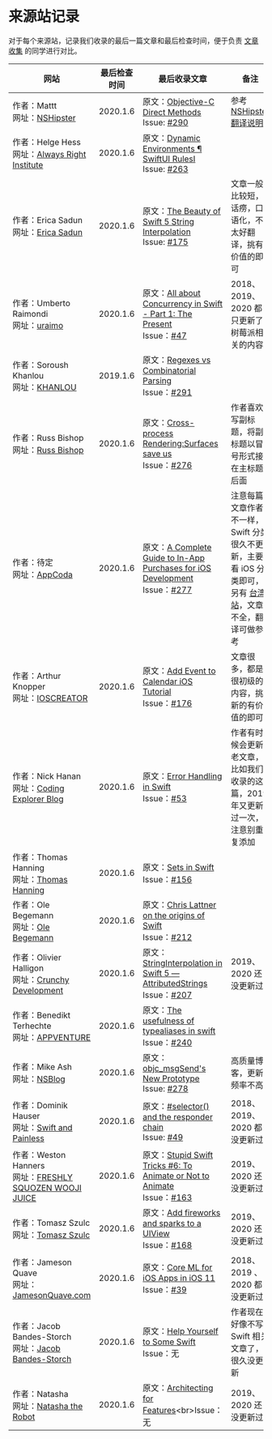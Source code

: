 # 来源站记录

对于每个来源站，记录我们收录的最后一篇文章和最后检查时间，便于负责 [文章收集](https://github.com/SwiftGGTeam/translation/blob/master/%E7%BF%BB%E8%AF%91%E6%B5%81%E7%A8%8B%E8%AF%A6%E7%BB%86%E8%AF%B4%E6%98%8E.md#%E6%96%87%E7%AB%A0%E6%94%B6%E9%9B%86) 的同学进行对比。

| 网站                                                         | 最后检查时间 | 最后收录文章                                                 | 备注                                                         |
| ------------------------------------------------------------ | ------------ | ------------------------------------------------------------ | ------------------------------------------------------------ |
| 作者：Mattt<br>网址：[NSHipster](https://nshipster.com/)     | 2020.1.6     | 原文：[Objective-C Direct Methods](https://nshipster.com/direct/)<br>Issue:  [#290](https://github.com/SwiftGGTeam/translation/issues/290) | 参考 [NSHipster 翻译说明](https://github.com/SwiftGGTeam/translation/blob/master/NSHipster%E7%BF%BB%E8%AF%91%E8%AF%B4%E6%98%8E.md) |
| 作者：Helge Hess<br>网址：[Always Right Institute](http://www.alwaysrightinstitute.com/) | 2020.1.6     | 原文：[Dynamic Environments ¶ SwiftUI RulesI](http://www.alwaysrightinstitute.com/swiftuirules//)<br>Issue: [#263](https://github.com/SwiftGGTeam/translation/issues/263) |                                                              |
| 作者：Erica Sadun<br>网址：[Erica Sadun](http://ericasadun.com/) | 2020.1.6     | 原文：[The Beauty of Swift 5 String Interpolation](https://ericasadun.com/2018/12/12/the-beauty-of-swift-5-string-interpolation/)<br>Issue: [#175](https://github.com/SwiftGGTeam/translation/issues/175) | 文章一般比较短，话痨，口语化，不太好翻译，挑有价值的即可     |
| 作者：Umberto Raimondi<br>网址：[uraimo](https://www.uraimo.com/) | 2020.1.6     | 原文：[All about Concurrency in Swift - Part 1: The Present](https://www.uraimo.com/2017/05/07/all-about-concurrency-in-swift-1-the-present/)<br>Issue：[#47](https://github.com/SwiftGGTeam/translation/issues/47) | 2018、2019、2020 都只更新了树莓派相关的内容                  |
| 作者：Soroush Khanlou<br>网址：[KHANLOU](http://khanlou.com/) | 2019.1.6     | 原文：[Regexes vs Combinatorial Parsing](http://khanlou.com/2019/12/regex-vs-combinatorial-parsing/)<br>Issue：[#291](https://github.com/SwiftGGTeam/translation/issues/291) |                                                              |
| 作者：Russ Bishop<br>网址：[Russ Bishop](http://www.russbishop.net/) | 2020.1.6     | 原文：[Cross-process Rendering:Surfaces save us](http://www.russbishop.net/cross-process-rendering)<br>Issue：[#276](https://github.com/SwiftGGTeam/translation/issues/276) | 作者喜欢写副标题，将副标题以冒号形式接在主标题后面           |
| 作者：待定<br>网址：[AppCoda](https://www.appcoda.com/category/tutorials/ios/) | 2020.1.6     | 原文：[A Complete Guide to In-App Purchases for iOS Development](https://www.appcoda.com/in-app-purchases-guide/)<br>Issue：[#277](https://github.com/SwiftGGTeam/translation/issues/277) | 注意每篇文章作者不一样，Swift 分类很久不更新，主要看 iOS 分类即可，另有 [台湾站](https://www.appcoda.com.tw)，文章不全，翻译可做参考 |
| 作者：Arthur Knopper<br>网址：[IOSCREATOR](http://www.ioscreator.com/) | 2020.1.6     | 原文：[Add Event to Calendar iOS Tutorial](https://www.appcoda.com/arkit-face-tracking/)<br>Issue：[#176](https://github.com/SwiftGGTeam/translation/issues/176) | 文章很多，都是很初级的内容，挑新的有价值的即可               |
| 作者：Nick Hanan<br>网址：[Coding Explorer Blog](http://www.codingexplorer.com/) | 2020.1.6     | 原文：[Error Handling in Swift](https://www.codingexplorer.com/error-handling-swift/)<br>Issue：[#53](https://github.com/SwiftGGTeam/translation/issues/53) | 作者有时候会更新老文章，比如我们收录的这篇，2019 年又更新过一次，注意别重复添加 |
| 作者：Thomas Hanning<br>网址：[Thomas Hanning](http://www.thomashanning.com/) | 2020.1.6     | 原文：[Sets in Swift](http://www.thomashanning.com/sets-in-swift/)<br>Issue：[#156](https://github.com/SwiftGGTeam/translation/issues/156) |                                                              |
| 作者：Ole Begemann<br>网址：[Ole Begemann](http://oleb.net/blog/) | 2020.1.6     | 原文：[Chris Lattner on the origins of Swift](https://oleb.net/2019/chris-lattner-swift-origins/)<br>Issue：[#212](https://github.com/SwiftGGTeam/translation/issues/212) |                                                              |
| 作者：Olivier Halligon<br>网址：[Crunchy Development](http://alisoftware.github.io/) | 2020.1.6     | 原文：[StringInterpolation in Swift 5 — AttributedStrings](https://alisoftware.github.io/swift/2018/12/16/swift5-stringinterpolation-part2/)<br>Issue：[#207](https://github.com/SwiftGGTeam/translation/issues/207) | 2019、2020 还没更新过                                        |
| 作者：Benedikt Terhechte<br>网址：[APPVENTURE](http://appventure.me/) | 2020.1.6     | 原文：[The usefulness of typealiases in swift](http://appventure.me/posts/2019-5-15-the-usefulness-of-typealiases-in-swift.htmll)<br>Issue：[#240](https://github.com/SwiftGGTeam/translation/issues/240) |                                                              |
| 作者：Mike Ash<br>网址：[NSBlog](https://www.mikeash.com/pyblog/) | 2020.1.6     | 原文：[objc_msgSend's New Prototype](https://www.mikeash.com/pyblog/objc_msgsends-new-prototype.html)<br>Issue: [#278](https://github.com/SwiftGGTeam/translation/issues/278) | 高质量博客，更新频率不高                                     |
| 作者：Dominik Hauser<br>网址：[Swift and Painless](http://swiftandpainless.com/) | 2020.1.6     | 原文：[#selector() and the responder chain](http://swiftandpainless.com/selector-and-the-responder-chain/)<br>Issue: [#49](https://github.com/SwiftGGTeam/translation/issues/49) | 2018、2019、2020 都没更新过                                  |
| 作者：Weston Hanners<br>网址：[FRESHLY SQUOZEN WOOJI JUICE](http://www.wooji-juice.com/blog/) | 2020.1.6     | 原文：[Stupid Swift Tricks #6: To Animate or Not to Animate](http://www.wooji-juice.com/blog/stupid-swift-tricks-6-animations.html)<br>Issue：[#163](https://github.com/SwiftGGTeam/translation/issues/163) | 2019、2020 还没更新过                                        |
| 作者：Tomasz Szulc<br>网址：[Tomasz Szulc](http://szulctomasz.com/programming-blog/) | 2020.1.6     | 原文：[Add fireworks and sparks to a UIView](http://szulctomasz.com/programming-blog/2018/09/add-fireworks-and-sparks-to-a-uiview/)<br>Issue：[#168](https://github.com/SwiftGGTeam/translation/issues/168) | 2019、2020 还没更新过                                        |
| 作者：Jameson Quave<br>网址：[JamesonQuave.com](http://jamesonquave.com/) | 2020.1.6     | 原文：[Core ML for iOS Apps in iOS 11](http://jamesonquave.com/blog/core-ml-for-ios-apps-in-ios-11/)<br>Issue：[#39](https://github.com/SwiftGGTeam/translation/issues/39) | 2018、2019 、2020 都没更新过                                 |
| 作者：Jacob Bandes-Storch<br>网址：[Jacob Bandes-Storch](http://bandes-stor.ch/archive/) | 2020.1.6     | 原文：[Help Yourself to Some Swift](https://bandes-stor.ch/blog/2015/11/28/help-yourself-to-some-swift/)<br>Issue：无 | 作者现在好像不写 Swift 相关文章了，很久没更新                |
| 作者：Natasha<br>网址：[Natasha the Robot](http://natashatherobot.com/) | 2020.1.6     | 原文：[Architecting for Features](https://www.natashatherobot.com/architecting-for-features/[#](https://github.com/SwiftGGTeam/translation/issues/))<br>Issue：无 | 2019、2020 还没更新过                                        |
